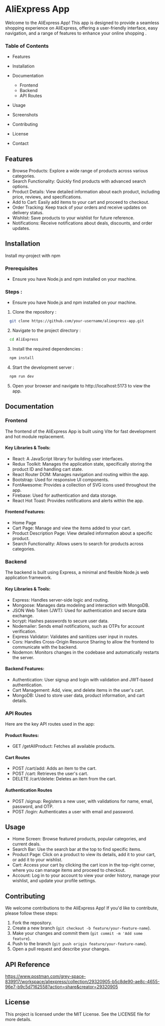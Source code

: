 
# AliExpress App

Welcome to the AliExpress App! This app is designed to provide a seamless shopping experience on AliExpress, offering a user-friendly interface, easy navigation, and a range of features to enhance your online shopping .

### Table of Contents
-  Features
- Installation
- Documentation
   - Frontend
   - Backend
   - API Routes



- Usage
- Screenshots
- Contributing
- License
- Contact
## Features

- Browse Products: Explore a wide range of products across various categories.
- Search Functionality: Quickly find products with advanced search options.
- Product Details: View detailed information about each product, including price, reviews, and specifications.
- Add to Cart: Easily add items to your cart and proceed to checkout.
- Order Tracking: Keep track of your orders and receive updates on delivery status.
- Wishlist: Save products to your wishlist for future reference.
- Notifications: Receive notifications about deals, discounts, and order updates.


## Installation

Install my-project with npm

### Prerequisites

- Ensure you have Node.js and npm installed on your machine.

### Steps :
- Ensure you have Node.js and npm installed on your machine.

1. Clone the repository :
```bash
  git clone https://github.com/your-username/aliexpress-app.git
```
2. Navigate to the project directory :
```bash
  cd AliExpress
```
3. Install the required dependencies :
```bash
  npm install
```
4. Start the development server :
```bash
  npm run dev
```
5. Open your browser and navigate to http://localhost:5173 to view the app.
    
## Documentation

### Frontend
The frontend of the AliExpress App is built using Vite for fast development and hot module replacement.

#### Key Libraries & Tools:

- React: A JavaScript library for building user interfaces.
- Redux Toolkit: Manages the application state, specifically storing the product ID and handling cart state.
- React Router DOM: Manages navigation and routing within the app.
- Bootstrap: Used for responsive UI components.
- FontAwesome: Provides a collection of SVG icons used throughout the app.
- Firebase: Used for authentication and data storage.
- React Hot Toast: Provides notifications and alerts within the app.

#### Frontend Features:

- Home Page
- Cart Page: Manage and view the items added to your cart.
- Product Description Page: View detailed information about a specific product.
- Search Functionality: Allows users to search for products across categories.

### Backend
The backend is built using Express, a minimal and flexible Node.js web application framework.

#### Key Libraries & Tools:
- Express: Handles server-side logic and routing.
- Mongoose: Manages data modeling and interaction with MongoDB.
- JSON Web Token (JWT): Used for authentication and secure data exchange.
- bcrypt: Hashes passwords to secure user data.
- Nodemailer: Sends email notifications, such as OTPs for account verification.
- Express Validator: Validates and sanitizes user input in routes.
- Cors: Handles Cross-Origin Resource Sharing to allow the frontend to communicate with the backend.
- Nodemon: Monitors changes in the codebase and automatically restarts the server.

#### Backend Features:
- Authentication: User signup and login with validation and JWT-based authentication.
- Cart Management: Add, view, and delete items in the user's cart.
- MongoDB: Used to store user data, product information, and cart details.

### API Routes
Here are the key API routes used in the app:

#### Product Routes:
- GET /getAllProduct: Fetches all available products.
#### Cart Routes
- POST /cart/add: Adds an item to the cart.
- POST /cart: Retrieves the user's cart.
- DELETE /cart/delete: Deletes an item from the cart.
#### Authentication Routes
- POST /signup: Registers a new user, with validations for name, email, password, and OTP.
- POST /login: Authenticates a user with email and password.


## Usage

- Home Screen: Browse featured products, popular categories, and current deals.
- Search Bar: Use the search bar at the top to find specific items.
- Product Page: Click on a product to view its details, add it to your cart, or add it to your wishlist.
- Cart: Access your cart by clicking the cart icon in the top-right corner, where you can manage items and proceed to checkout.
- Account: Log in to your account to view your order history, manage your wishlist, and update your profile settings.


## Contributing

We welcome contributions to the AliExpress App! If you'd like to contribute, please follow these steps:

1. Fork the repository.
2. Create a new branch (`git checkout -b feature/your-feature-name`).
3. Make your changes and commit them (`git commit -m 'Add some feature`).
4. Push to the branch (`git push origin feature/your-feature-name`).
5. Open a pull request and describe your changes.
## API Reference
https://www.postman.com/grey-space-839917/workspace/aliexpress/collection/29320905-b5c8de90-ae8c-4655-96e7-b9c5d7162558?action=share&creator=29320905

## License

This project is licensed under the MIT License. See the LICENSE file for more details.
